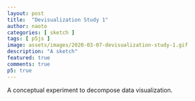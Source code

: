 ```yaml
---
layout: post
title:  "Devisualization Study 1"
author: naoto
categories: [ sketch ]
tags: [ p5js ]
image: assets/images/2020-03-07-devisualization-study-1.gif
description: "A sketch"
featured: true
comments: true
p5: true
---
```


A conceptual experiment to decompose data visualization.

<div id = "p5sketch">
  <!-- p5 instance will be created here -->
</div>

<script>
// Naoto Hieda
// https://creativecommons.org/licenses/by-sa/3.0/
class ColorScheme {
  constructor(colorString) {
    this.colors = []; {
      let cc = colorString.split("/");
      let cs = cc[cc.length - 1].split("-");
      for (let i in cs) {
        this.colors.push("#" + cs[i]);
      }
    }
  }
  get(i) {
    return this.colors[i % this.colors.length];
  }
}

// https://gist.github.com/gre/1650294
const EasingFunctions = {
  // no easing, no acceleration
  linear: function(t) {
    return t
  },
  // accelerating from zero velocity
  easeInQuad: function(t) {
    return t * t
  },
  // decelerating to zero velocity
  easeOutQuad: function(t) {
    return t * (2 - t)
  },
  // acceleration until halfway, then deceleration
  easeInOutQuad: function(t) {
    return t < .5 ? 2 * t * t : -1 + (4 - 2 * t) * t
  },
  // accelerating from zero velocity 
  easeInCubic: function(t) {
    return t * t * t
  },
  // decelerating to zero velocity 
  easeOutCubic: function(t) {
    return (--t) * t * t + 1
  },
  // acceleration until halfway, then deceleration 
  easeInOutCubic: function(t) {
    return t < .5 ? 4 * t * t * t : (t - 1) * (2 * t - 2) * (2 * t - 2) + 1
  },
  // accelerating from zero velocity 
  easeInQuart: function(t) {
    return t * t * t * t
  },
  // decelerating to zero velocity 
  easeOutQuart: function(t) {
    return 1 - (--t) * t * t * t
  },
  // acceleration until halfway, then deceleration
  easeInOutQuart: function(t) {
    return t < .5 ? 8 * t * t * t * t : 1 - 8 * (--t) * t * t * t
  },
  // accelerating from zero velocity
  easeInQuint: function(t) {
    return t * t * t * t * t
  },
  // decelerating to zero velocity
  easeOutQuint: function(t) {
    return 1 + (--t) * t * t * t * t
  },
  // acceleration until halfway, then deceleration 
  easeInOutQuint: function(t) {
    return t < .5 ? 16 * t * t * t * t * t : 1 + 16 * (--t) * t * t * t * t
  }
}

const colorScheme = new ColorScheme('https://coolors.co/ebebd3-083d77-da4167-f4d35e-f78764');

// https://jsfiddle.net/gh/get/library/pure/highcharts/highcharts/tree/master/samples/highcharts/demo/line-labels/
// WorldClimate.com
const series = [{
  name: 'Tokyo',
  data: [7.0, 6.9, 9.5, 14.5, 18.4, 21.5, 25.2, 26.5, 23.3, 18.3, 13.9, 9.6]
}, {
  name: 'London',
  data: [3.9, 4.2, 5.7, 8.5, 11.9, 15.2, 17.0, 16.6, 14.2, 10.3, 6.6, 4.8]
}]

function setup() {
  createCanvas(400, 400).parent('p5sketch');
  pixelDensity(1);
  frameRate(15);
}

function draw() {
  const t = millis() * 0.001;
  background(colorScheme.get(0));
  noFill();
  strokeWeight(3);

  const twr = EasingFunctions.easeInOutCubic(frameCount % 90 >= 45 ? 1 - (frameCount % 45) / 45 : (frameCount % 45) / 45);
  const tw = frameCount % 90 >= 45 ? 1 - (frameCount % 45) / 45 : (frameCount % 45) / 45;
  const N = 12 * map(EasingFunctions.easeInOutCubic(tw), 0, 1, 1, 12);

  translate(width / 2, height / 2);
  const sx = lerp(8, 1, 1 - pow(1 - twr, 16));
  
  for (let j = 0; j < 2; j++) {
    stroke(colorScheme.get(j + 1));
    beginShape();
    for (let i = 0; i <= N; i++) {
      const x = map(i, 0, N - 1, 0, width);
      // const y = map(series[j].data[i % 12], -10, 40, height, 0);

      const y = map(series[j].data[i % 12], -10, 40, 0, 1);
      const r = lerp(width / 4, width / 2, y);
      const theta0 = lerp(PI / 32, PI, twr);
      const theta = map(i, 0, N, -theta0, theta0) - PI / 2;
      const rx = r * cos(theta) * sx;
      const ry = r * sin(theta) + lerp(height / 4 * 1, 0, twr);
      curveVertex(rx, ry);
      if (i == 0 || i == N) {
        curveVertex(rx, ry);
      }
    }
    endShape();
  }
}
</script>